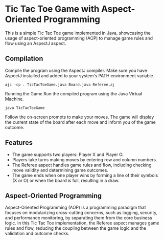 # Tic Tac Toe Game with Aspect-Oriented Programming
This is a simple Tic Tac Toe game implemented in Java, showcasing the usage of aspect-oriented programming (AOP) to manage game rules and flow using an AspectJ aspect.

## Compilation
Compile the program using the AspectJ compiler. Make sure you have AspectJ installed and added to your system's PATH environment variable.
```
ajc -cp . TicTacToeGame.java Board.java Referee.aj
```
Running the Game
Run the compiled program using the Java Virtual Machine.
```
java TicTacToeGame
```
Follow the on-screen prompts to make your moves. The game will display the current state of the board after each move and inform you of the game outcome.
## Features
- The game supports two players: Player X and Player O.
- Players take turns making moves by entering row and column numbers.
- The Referee aspect handles game rules and flow, including checking move validity and determining game outcomes.
- The game ends when one player wins by forming a line of their symbols (X or O) or when the board is full, resulting in a draw.
## Aspect-Oriented Programming
Aspect-Oriented Programming (AOP) is a programming paradigm that focuses on modularizing cross-cutting concerns, such as logging, security, and performance monitoring, by separating them from the core business logic. In this Tic Tac Toe implementation, the Referee aspect manages game rules and flow, reducing the coupling between the game logic and the validation and outcome checks.


